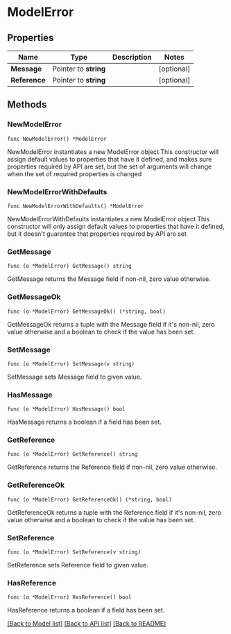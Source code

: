 # ModelError

## Properties

Name | Type | Description | Notes
------------ | ------------- | ------------- | -------------
**Message** | Pointer to **string** |  | [optional] 
**Reference** | Pointer to **string** |  | [optional] 

## Methods

### NewModelError

`func NewModelError() *ModelError`

NewModelError instantiates a new ModelError object
This constructor will assign default values to properties that have it defined,
and makes sure properties required by API are set, but the set of arguments
will change when the set of required properties is changed

### NewModelErrorWithDefaults

`func NewModelErrorWithDefaults() *ModelError`

NewModelErrorWithDefaults instantiates a new ModelError object
This constructor will only assign default values to properties that have it defined,
but it doesn't guarantee that properties required by API are set

### GetMessage

`func (o *ModelError) GetMessage() string`

GetMessage returns the Message field if non-nil, zero value otherwise.

### GetMessageOk

`func (o *ModelError) GetMessageOk() (*string, bool)`

GetMessageOk returns a tuple with the Message field if it's non-nil, zero value otherwise
and a boolean to check if the value has been set.

### SetMessage

`func (o *ModelError) SetMessage(v string)`

SetMessage sets Message field to given value.

### HasMessage

`func (o *ModelError) HasMessage() bool`

HasMessage returns a boolean if a field has been set.

### GetReference

`func (o *ModelError) GetReference() string`

GetReference returns the Reference field if non-nil, zero value otherwise.

### GetReferenceOk

`func (o *ModelError) GetReferenceOk() (*string, bool)`

GetReferenceOk returns a tuple with the Reference field if it's non-nil, zero value otherwise
and a boolean to check if the value has been set.

### SetReference

`func (o *ModelError) SetReference(v string)`

SetReference sets Reference field to given value.

### HasReference

`func (o *ModelError) HasReference() bool`

HasReference returns a boolean if a field has been set.


[[Back to Model list]](../README.md#documentation-for-models) [[Back to API list]](../README.md#documentation-for-api-endpoints) [[Back to README]](../README.md)


